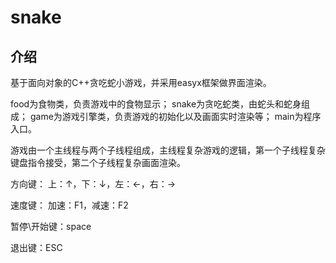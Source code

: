 # snake

## 介绍
基于面向对象的C++贪吃蛇小游戏，并采用easyx框架做界面渲染。

food为食物类，负责游戏中的食物显示；
snake为贪吃蛇类，由蛇头和蛇身组成；
game为游戏引擎类，负责游戏的初始化以及画面实时渲染等；
main为程序入口。

游戏由一个主线程与两个子线程组成，主线程复杂游戏的逻辑，第一个子线程复杂键盘指令接受，第二个子线程复杂画面渲染。


方向键：
上：↑，下：↓，左：←，右：→

速度键：
加速：F1，减速：F2

暂停\开始键：space

退出键：ESC

